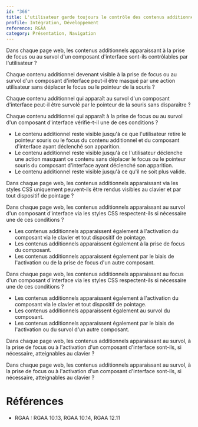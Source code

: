 ```yaml
---
id: "366"
title: L'utilisateur garde toujours le contrôle des contenus additionnels quelle que soit son dispositif de navigation.
profile: Intégration, Développement
reference: RGAA
category: Présentation, Navigation
---
```


Dans chaque page web, les contenus additionnels apparaissant à la prise de focus ou au survol d'un composant d'interface sont-ils contrôlables par l'utilisateur ?

Chaque contenu additionnel devenant visible à la prise de focus ou au survol d'un composant d'interface peut-il être masqué par une action utilisateur sans déplacer le focus ou le pointeur de la souris ?

Chaque contenu additionnel qui apparaît au survol d'un composant d'interface peut-il être survolé par le pointeur de la souris sans disparaître ?

Chaque contenu additionnel qui apparaît à la prise de focus ou au survol d'un composant d'interface vérifie-t-il une de ces conditions ?
* Le contenu additionnel reste visible jusqu'à ce que l'utilisateur retire le pointeur souris ou le focus du contenu additionnel et du composant d'interface ayant déclenché son apparition.
* Le contenu additionnel reste visible jusqu'à ce l'utilisateur déclenche une action masquant ce contenu sans déplacer le focus ou le pointeur souris du composant d'interface ayant déclenché son apparition.
* Le contenu additionnel reste visible jusqu'à ce qu'il ne soit plus valide.


Dans chaque page web, les contenus additionnels apparaissant via les styles CSS uniquement peuvent-ils être rendus visibles au clavier et par tout dispositif de pointage ?

Dans chaque page web, les contenus additionnels apparaissant au survol d'un composant d'interface via les styles CSS respectent-ils si nécessaire une de ces conditions ?
* Les contenus additionnels apparaissent également à l'activation du composant via le clavier et tout dispositif de pointage.
* Les contenus additionnels apparaissent également à la prise de focus du composant.
* Les contenus additionnels apparaissent également par le biais de l'activation ou de la prise de focus d'un autre composant.

Dans chaque page web, les contenus additionnels apparaissant au focus d'un composant d'interface via les styles CSS respectent-ils si nécessaire une de ces conditions ?
* Les contenus additionnels apparaissent également à l'activation du composant via le clavier et tout dispositif de pointage.
* Les contenus additionnels apparaissent également au survol du composant.
* Les contenus additionnels apparaissent également par le biais de l'activation ou du survol d'un autre composant.


Dans chaque page web, les contenus additionnels apparaissant au survol, à la prise de focus ou à l'activation d'un composant d'interface sont-ils, si nécessaire, atteignables au clavier ?

Dans chaque page web, les contenus additionnels apparaissant au survol, à la prise de focus ou à l'activation d'un composant d'interface sont-ils, si nécessaire, atteignables au clavier ?



# Références

*   RGAA : RGAA 10.13, RGAA 10.14, RGAA 12.11
